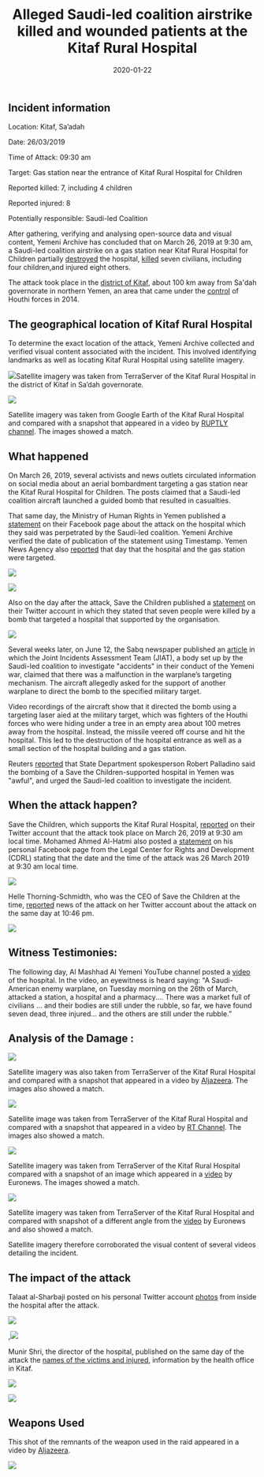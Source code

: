 ﻿---
layout: investigation.html
title: "Alleged Saudi-led coalition airstrike killed and wounded patients at the Kitaf Rural Hospital"
date: 2020-01-22
desc: "Alleged Saudi-led coalition airstrike killed and wounded patients at the Kitaf Rural Hospital"
image: /assets/Kitaf_hospital.png
---
## Incident information

  

Location: Kitaf, Sa’adah

  

Date: 26/03/2019

  

Time of Attack: 09:30 am

  

Target: Gas station near the entrance of Kitaf Rural Hospital for Children

  

Reported killed: 7, including 4 children

Reported injured: 8

  

Potentially responsible: Saudi-led Coalition

  

After gathering, verifying and analysing open-source data and visual content, Yemeni Archive has concluded that on March 26, 2019 at 9:30 am, a Saudi-led coalition airstrike on a gas station near Kitaf Rural Hospital for Children partially [destroyed](https://www.alarab.qa/story/1353063/%D8%B4%D8%A7%D9%87%D8%AF-%D9%82%D8%B5%D9%81-%D8%B3%D8%B9%D9%88%D8%AF%D9%8A-%D9%84%D9%85%D8%B3%D8%AA%D8%B4%D9%81%D9%89-%D8%A8%D8%A7%D9%84%D9%8A%D9%85%D9%86-%D9%88%D9%85%D9%82%D8%AA%D9%84-7-%D8%A8%D9%8A%D9%86%D9%87%D9%85-4-%D8%A3%D8%B7%D9%81%D8%A7%D9%84) the hospital, [killed](https://twitter.com/MohammedalKibsi/status/1110635151623704578) seven civilians, including four children,and injured eight others.

The attack took place in the [district of Kitaf](https://www.google.com/maps/place/17%C2%B002'04.3%22N+44%C2%B006'30.2%22E/@17.0346306,44.1082556,52m/data=!3m1!1e3!4m5!3m4!1s0x0:0x0!8m2!3d17.034533!4d44.1084), about 100 km away from Sa'dah governorate in northern Yemen, an area that came under the [control](http://web.archive.org/web/20161219064610/http:/www.economist.com/news/middle-east-and-africa/21620284-are-they-ansar-houthis-take-over) of Houthi forces in 2014.

  

## The geographical location of Kitaf Rural Hospital

To determine the exact location of the attack, Yemeni Archive collected and verified visual content associated with the incident. This involved identifying landmarks as well as locating Kitaf Rural Hospital using satellite imagery.

![](https://lh5.googleusercontent.com/jfRwM4XKjJvlHYbUPTKzIdWvMLRQ1x23S1C9ZHx3c2_FANn6SpLc1btUrW8LInDxZg6CX7aZihNHco_wglLat7qC3JsefL6-XDHid5UBzRAZ46nd45C-gWwJ5SlbB8AYwgyGgQtK)Satellite imagery was taken from TerraServer of the Kitaf Rural Hospital in the district of Kitaf in Sa’dah governorate.  
  
  
  
  

![](https://lh5.googleusercontent.com/wlc39GT4gXBbVp4SnEkKKhjrnhqzSRt_2iNA1WnfxiMT1dm6TZRJKNI3rtZbkplDPZCHRk5LdQvWgpbUFbfJEDr-Lmq7cdh1x0hXe8_R99P1V7fqqtdyVaM2rL7-WyoSpp4Tvx_c)

Satellite imagery was taken from Google Earth of the Kitaf Rural Hospital and compared with a snapshot that appeared in a video by [RUPTLY channel](https://www.youtube.com/watch?v=m-0vKrFLXTQ). The images showed a match.

  
  

## What happened

On March 26, 2019, several activists and news outlets circulated information on social media about an aerial bombardment targeting a gas station near the Kitaf Rural Hospital for Children. The posts claimed that a Saudi-led coalition aircraft launched a guided bomb that resulted in casualties.

  

That same day, the Ministry of Human Rights in Yemen published a [statement](https://www.facebook.com/413373252161453/posts/1228190434013060/) on their Facebook page about the attack on the hospital which they said was perpetrated by the Saudi-led coalition. Yemeni Archive verified the date of publication of the statement using Timestamp. Yemen News Agency also [reported](https://www.facebook.com/alkhabaralyemenisite/posts/596499847484529?__xts__%5b0%5d=68.ARC8njQfKID7XUD_9SuKy2JdEzA__VnqWcGb9dQT220exyId-wKgY8dUpKTVXrJOp1pPRwAPz7u40srEWVunlzfUFcZ408qu-mUHTZvuxqOsvbTRQlpUYMXqkChPsFPOLCZnxRyZTZRl31D_73L9UwQLi9_QiiaFPMhZvJfnupXnDj6jy98SgLsCFhacbzIxw2_INTpwwoT5Ex4o4jmi8S1y_Ew63o4k-MGVVmJALif7Jd9wuvTiddq_ewCRW05wOTpMPafbv40AY-HvnUz-msQ68d2OAdvrl07BMh88Vu83IHd-I24LuG_XgFH4r82jkt2pvm0Kx9p7SQmwJbCuulU&__tn__=-R) that day that the hospital and the gas station were targeted.

  
  

![](https://lh4.googleusercontent.com/HIB8HWgfoNxRAdv77i2xM05asKKcL6mk0F2C7-4Zn-hijZWhPickDDQXyDuRRWmcE7DOZikkzRlTT58syOIBvWEZZTmTtOL22pFeKHZNbX4_NwxExrIouQUMeFHh8Sz4p1bTX0cD)

![](https://lh6.googleusercontent.com/DANzV5mYdUqYim3YFA_bNNg0cwOP3JeedoL0GWYsrWfrPlrZqcH1Q_3bBkD7fewEhV4X6WRbhAUpM066ovVlZDIUTfDEf8mqhWkS-eA8f4ZqtBB3oWy_WvyX6Es-5zu8r8VtJb7e)

  
  
  

Also on the day after the attack, Save the Children published a [statement](https://twitter.com/SaveUKNews/status/1110672410192293890) on their Twitter account in which they stated that seven people were killed by a bomb that targeted a hospital that supported by the organisation.

![](https://lh3.googleusercontent.com/VFshhaB_UFRHMER6KY-qBjOlT1M1IlOrdhdAceOnYgYq-i__sQDDGDBe6rSaltPdF5oeieQj9dx3ndvqLKV0cCRH5icQugkRC0-qeZsOICgxPJyqIH52tbtW-dem6su3zKlt53S2)

  
  
  

Several weeks later, on June 12, the Sabq newspaper published an [article](https://sabq.org/dRY3LH) in which the Joint Incidents Assessment Team (JIAT), a body set up by the Saudi-led coalition to investigate "accidents" in their conduct of the Yemeni war, claimed that there was a malfunction in the warplane’s targeting mechanism. The aircraft allegedly asked for the support of another warplane to direct the bomb to the specified military target.

  

Video recordings of the aircraft show that it directed the bomb using a targeting laser aied at the military target, which was fighters of the Houthi forces who were hiding under a tree in an empty area about 100 metres away from the hospital. Instead, the missile veered off course and hit the hospital. This led to the destruction of the hospital entrance as well as a small section of the hospital building  and a gas station.

Reuters [reported](https://ara.reuters.com/article/ME_TOPNEWS_MORE/idARAKCN1R92MP) that State Department spokesperson Robert Palladino said the bombing of a Save the Children-supported hospital in Yemen was "awful", and urged the Saudi-led coalition to investigate the incident.

## When the attack happen?

Save the Children, which supports the Kitaf Rural Hospital, [reported](https://twitter.com/SaveUKNews/status/1110672410192293890) on their Twitter account that the attack took place on March 26, 2019 at 9:30 am local time. Mohamed Ahmed Al-Hatmi also posted a [statement](https://www.facebook.com/LegalCenterforRightsanddevelopment/posts/2272508726404208) on his personal Facebook page from the Legal Center for Rights and Development (CDRL) stating that the date and the time of the attack was 26 March 2019 at 9:30 am local time.

  
  
  
  
  
  
  
  
  
  
  
  
![](https://lh5.googleusercontent.com/ie8ClyXo8jIVw8qXhvODDV5EN2e4rRrNDqsNXdwVxZlm9lbz5qR4pP3HvHdsQnLy3XJsb8RLbVY64FNB64kbRmsY9sR_qxBJAAnHX4rKbn5XinQrwT7XqKeqsyhYdEVUjpT5EJHI)  
  
  
  
  
  
  
  
  
  
  
  
  
  
  
  
  

Helle Thorning-Schmidth, who was the CEO of Save the Children at the time, [reported](https://twitter.com/HelleThorning_S) news of the attack on her Twitter account about the attack on the same day at 10:46 pm.

  

![](https://lh3.googleusercontent.com/QrIZd5s_5_6_jgPkxkjvYZ7YnSRXElc-qwhhrCkDSXwk2aJ7Ut6_VelDvoGRoAAy3aVcpU29bmHoiGENLvTTcvqUlurJvRfmXHn0XXWwlqZosKMAV74bwe232i0mrhK-lKtnvIVI)

## Witness Testimonies:

The following day, Al Mashhad Al Yemeni YouTube channel posted a [video](https://www.youtube.com/watch?v=eHSEThNPGdE) of the hospital. In the video, an eyewitness is heard saying: "A Saudi-American enemy warplane, on Tuesday morning on the 26th of March, attacked a station, a hospital and a pharmacy.... There was a market full of civilians ... and their bodies are still under the rubble, so far, we have found seven dead, three injured… and the others are still under the rubble.”

  
  
  

## Analysis of the Damage :

![](https://lh6.googleusercontent.com/JmtLHPkPR_inxpdUsDXy1dG1v-nOek-pTnr1w_WEBIVpTU9KFTzBPR5r5UJG3iZ3KEDRa09Ea9ZnTHWPxQAHVCnO9nhsgeLPzltzJq6cPOmom3Ub21gC7FwpN5mrOA4sRgsbK_GW)

Satellite imagery was also taken from TerraServer of the Kitaf Rural Hospital and compared with a snapshot that appeared in a video by [Aljazeera](http://mubasher.aljazeera.net/news/%D8%B4%D8%A7%D9%87%D8%AF-%D9%82%D8%B5%D9%81-%D8%B3%D8%B9%D9%88%D8%AF%D9%8A-%D9%84%D9%85%D8%B3%D8%AA%D8%B4%D9%81%D9%89-%D8%A8%D8%A7%D9%84%D9%8A%D9%85%D9%86-%D9%88%D8%A3%D9%85%D8%B1%D9%8A%D9%83%D8%A7-%D8%AA%D8%AF%D8%B9%D9%88-%D9%84%D9%84%D8%AA%D8%AD%D9%82%D9%8A%D9%82). The images also showed a match.

  
  
  
  
  
  
  
  
  
  
![](https://lh6.googleusercontent.com/1am-kAvm_NuKCMTQiSx6DfgtLWiPsW9E9t1J7Rlu_5mlO27ULiUuyHjDRDEdiDAo8UtLVAmyg3gE9xscgr5dbn1pHurCRlfiNFUS5_mnPHLE4-iGMpn9f77FnWPZGogHylB2Fywq)  

Satellite image was taken from TerraServer of the Kitaf Rural Hospital and compared with a snapshot that appeared in a video by [RT Channel](https://www.youtube.com/watch?v=sggZrozzmOE). The images also showed a match.

  
  
  
  
![](https://lh5.googleusercontent.com/YuROk0OYb1t1_4aBhPxF8Unwtu-PEOhAuruR0sVakThRWRR2dh_KmDapGWbnFXpDpTjttLodP5IT6m0KWlrzlpNzB5cYwoCji5IUqzDZhbJNZzSym-0pmnLy23WHcGhLfaX2BneC)

Satellite imagery was taken from TerraServer of the Kitaf Rural Hospital compared with a snapshot of an image which appeared in a [video](https://www.youtube.com/watch?v=i8W3MXN-mjE) by Euronews. The images showed a match.

  
  
  
  
  
  
  
  
  
  
![](https://lh6.googleusercontent.com/Xjrf9Lt1LRwWq5eULQQ235Bkiv_6WpfCS72J6qO2hwFzUVxmI3giNsAcZVcFGV5EtbbWdp0DafQ4X2KfCyvy2ZtNT6hSb9_0DkJpl5zTJpTT7DERPZu-C3vRCHTkqSiLxxAn1mM4)  
  
  
  
  
  
  
  
  
  

  
  

  
  
  

  
  
  
  

  

Satellite imagery was taken from TerraServer of the Kitaf Rural Hospital and compared with snapshot of a different angle from the [video](https://www.youtube.com/watch?v=i8W3MXN-mjE) by Euronews and also showed a match.

  
  

Satellite imagery therefore corroborated the visual content of several videos detailing the incident.  
  

## The impact of the attack

  

Talaat al-Sharbaji posted on his personal Twitter account [photos](https://twitter.com/talaatsaeed/status/1110591853634744322) from inside the hospital after the attack.

![](https://lh6.googleusercontent.com/d9aMXzN_kbFRU1O49WbCaEfRxiH1hNdc2qXul3SZNVg_DFdZ9cTv0vflV07DXiMFON4diIMjtDkCHQvHa6JnwR-wyYHO1QjSAg8Lj82u51meGsTkg_deZqk9XbbNJViKIrOidSiR)

  
  
  

,![](https://lh6.googleusercontent.com/tIjuUghY2uCcraEXVO2lLDk0Sn7Mzywbi9jQ0Eggl5zBASdBLeY-cXqNlpxIodC6eyG4nmlUTSA3O7gXelPSx2SRz7z3UgH4DOIyZMudL6OlcTb6lpjQe-tseDhTclrHLM7_378b)

  
  
  
  

Munir Shri, the director of the hospital, published on the same day of the attack the [names of the victims and injured](https://www.facebook.com/mohmed.shri.7/posts/120196045798345), information by the health office in Kitaf.

  
  

![](https://lh4.googleusercontent.com/H_gRQFfSCi29rEmzC1vZGQMNw473aEU9CC-1ZQMr0YzvzYgwMUBYju3B2xH9kt4b1LnohVu6QT7a0XBi1x1ldE3qkUkWDADd9F0pbvBtZ-swVQmxLKTPg9EMawLaHgfvFwOknps3)

  
  
  
  
  
  
  
![](https://lh5.googleusercontent.com/rZQuEmc_g0M6HLVYLi04l2MgVcncFomG81qI5eKpF3pf-blBHcZd2US_thXQ_En06CFHDIzc2Yfp8j4llueCp3tYrFPNiJfTN3xf0HuPDmfasAbqm3lzgOGjJ1OIj-LuDu7e35sI)  

## Weapons Used

  

This shot of the remnants of the weapon used in the raid appeared in a video by [Aljazeera](http://mubasher.aljazeera.net/news/%D8%B4%D8%A7%D9%87%D8%AF-%D9%82%D8%B5%D9%81-%D8%B3%D8%B9%D9%88%D8%AF%D9%8A-%D9%84%D9%85%D8%B3%D8%AA%D8%B4%D9%81%D9%89-%D8%A8%D8%A7%D9%84%D9%8A%D9%85%D9%86-%D9%88%D8%A3%D9%85%D8%B1%D9%8A%D9%83%D8%A7-%D8%AA%D8%AF%D8%B9%D9%88-%D9%84%D9%84%D8%AA%D8%AD%D9%82%D9%8A%D9%82).

  

[![](https://lh3.googleusercontent.com/PTU0EvBj75vVbzkg0oKI9kVg0Zl2tGomYFXGgFH36Fm1myNBDe1ozNUOME9EqzcKHIhJc43jARyaOfPKz_0W4oXMFXZ9gKzrmUZLb2gRlKH0z6ypCy3Iw2GVNgQuxopVTodu3xPL)](http://mubasher.aljazeera.net/news/%D8%B4%D8%A7%D9%87%D8%AF-%D9%82%D8%B5%D9%81-%D8%B3%D8%B9%D9%88%D8%AF%D9%8A-%D9%84%D9%85%D8%B3%D8%AA%D8%B4%D9%81%D9%89-%D8%A8%D8%A7%D9%84%D9%8A%D9%85%D9%86-%D9%88%D8%A3%D9%85%D8%B1%D9%8A%D9%83%D8%A7-%D8%AA%D8%AF%D8%B9%D9%88-%D9%84%D9%84%D8%AA%D8%AD%D9%82%D9%8A%D9%82)
